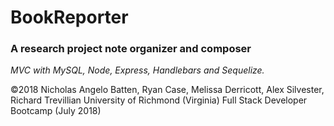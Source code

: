 # BookReporter
### A research project note organizer and composer

*MVC with MySQL, Node, Express, Handlebars and Sequelize.*

©2018 Nicholas Angelo Batten, Ryan Case, Melissa Derricott, Alex Silvester, Richard Trevillian
University of Richmond (Virginia)
Full Stack Developer Bootcamp (July 2018)